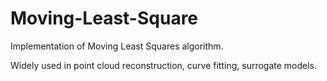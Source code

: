 # Moving-Least-Square

Implementation of Moving Least Squares algorithm.

Widely used in point cloud reconstruction, curve fitting, surrogate models.

